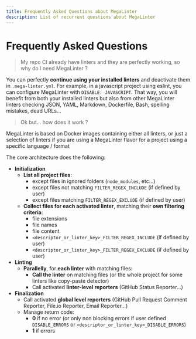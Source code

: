 ```yaml
---
title: Frequently Asked Questions about MegaLinter
description: List of recurrent questions about MegaLinter
---
```

<!-- markdownlint-disable MD013 -->
<!-- Generated by .automation/build.py, please do not update manually -->
<!-- frequently-asked-questions-section-start -->

# Frequently Asked Questions

> My repo CI already have linters and they are perfectly working, so why do I need MegaLinter ?

You can perfectly **continue using your installed linters** and deactivate them in `.mega-linter.yml`. For example, in a javascript project using eslint, you can configure MegaLinter with `DISABLE: JAVASCRIPT`. That way, you will benefit from both your installed linters but also from other MegaLinter linters checking JSON, YAML, Markdown, Dockerfile, Bash, spelling mistakes, dead URLs...

> Ok but... how does it work ?

MegaLinter is based on Docker images containing either all linters, or just a selection of linters if you are using a MegaLinter flavor for a project using a specific language / format

The core architecture does the following:

- **Initialization**
  - **List all project files**:
    - except files in ignored folders (`node_modules`, etc...)
    - except files not matching `FILTER_REGEX_INCLUDE` (if defined by user)
    - except files matching `FILTER_REGEX_EXCLUDE` (if defined by user)
  - **Collect files for each activated linter**, matching their **own filtering criteria**:
    - file extensions
    - file names
    - file content
    - `<descriptor_or_linter_key>_FILTER_REGEX_INCLUDE` (if defined by user)
    - `<descriptor_or_linter_key>_FILTER_REGEX_EXCLUDE` (if defined by user)
- **Linting**
  - **Parallelly**, for **each linter** with matching files:
    - **Call the linter** on matching files (or the whole project for some linters like copy-paste detector)
    - Call activated **linter-level reporters** (GitHub Status Reporter...)
- **Finalization**
  - Call activated **global level reporters** (GitHub Pull Request Comment Reporter, File.io Reporter, Email Reporter...)
  - Manage return code:
    - **0** if no error (or only non blocking errors if user defined `DISABLE_ERRORS` or `<descriptor_or_linter_key>_DISABLE_ERRORS`)
    - **1** if errors


<!-- frequently-asked-questions-section-end -->

